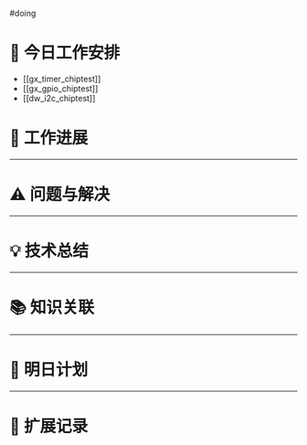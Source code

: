 
#doing 


# **🔧 今日工作安排**
- [[gx_timer_chiptest]]
- [[gx_gpio_chiptest]]
- [[dw_i2c_chiptest]]


# **📌 工作进展**



---

# **⚠️ 问题与解决**


---

# **💡 技术总结**


---

# **📚 知识关联**


---
# **📌 明日计划**


---

# **💬 扩展记录**



